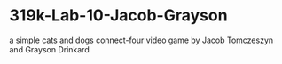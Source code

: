 # 319k-Lab-10-Jacob-Grayson

a simple cats and dogs connect-four video game by Jacob Tomczeszyn and Grayson Drinkard 

